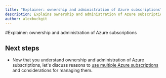 ```yaml
---
title: "Explainer: ownership and administration of Azure subscriptions"
description: Explains ownership and administration of Azure subscriptions
author: alexbuckgit
---
```


#Explainer: ownership and administration of Azure subscriptions



## Next steps

* Now that you understand ownership and administration of Azure subscriptions, let's discuss reasons to [use multiple Azure subscriptions](subscription-multiple.md) and considerations for managing them.

